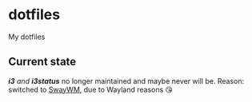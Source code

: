 # dotfiles
My dotfiles

## Current state
_**i3** and **i3status**_ no longer maintained and maybe never will be. Reason: switched to [SwayWM](https://swaywm.org/), due to Wayland reasons 😘
